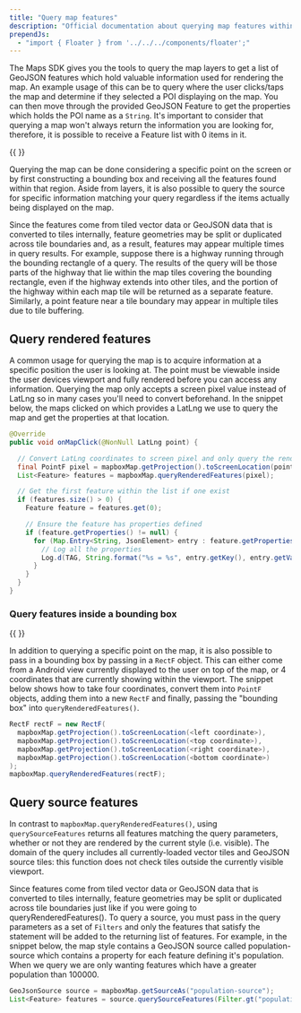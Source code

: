 ```yaml
---
title: "Query map features"
description: "Official documentation about querying map features within the Mapbox Maps SDK for Android. Discover how to retrieve information about a selected place of interest."
prependJs:
  - "import { Floater } from '../../../components/floater';"
---
```


The Maps SDK gives you the tools to query the map layers to get a list of GeoJSON features which hold valuable information used for rendering the map. An example usage of this can be to query where the user clicks/taps the map and determine if they selected a POI displaying on the map. You can then move through the provided GeoJSON Feature to get the properties which holds the POI name as a `String`. It's important to consider that querying a map won't always return the information you are looking for, therefore, it is possible to receive a Feature list with 0 items in it.

{{
  <Floater
    url="https://github.com/mapbox/mapbox-android-demo/blob/master/MapboxAndroidDemo/src/main/java/com/mapbox/mapboxandroiddemo/examples/query/QueryFeatureActivity.java"
    title="Query at point"
    category="example"
    text="Query the rendered map to get the properties at a specific location."
  />
}}

Querying the map can be done considering a specific point on the screen or by first constructing a bounding box and receiving all the features found within that region. Aside from layers, it is also possible to query the source for specific information matching your query regardless if the items actually being displayed on the map.

Since the features come from tiled vector data or GeoJSON data that is converted to tiles internally, feature geometries may be split or duplicated across tile boundaries and, as a result, features may appear multiple times in query results. For example, suppose there is a highway running through the bounding rectangle of a query. The results of the query will be those parts of the highway that lie within the map tiles covering the bounding rectangle, even if the highway extends into other tiles, and the portion of the highway within each map tile will be returned as a separate feature. Similarly, a point feature near a tile boundary may appear in multiple tiles due to tile buffering.

## Query rendered features

A common usage for querying the map is to acquire information at a specific position the user is looking at. The point must be viewable inside the user devices viewport and fully rendered before you can access any information. Querying the map only accepts a screen pixel value instead of LatLng so in many cases you'll need to convert beforehand. In the snippet below, the maps clicked on which provides a LatLng we use to query the map and get the properties at that location.

```java
@Override
public void onMapClick(@NonNull LatLng point) {

  // Convert LatLng coordinates to screen pixel and only query the rendered features.
  final PointF pixel = mapboxMap.getProjection().toScreenLocation(point);
  List<Feature> features = mapboxMap.queryRenderedFeatures(pixel);

  // Get the first feature within the list if one exist
  if (features.size() > 0) {
    Feature feature = features.get(0);

    // Ensure the feature has properties defined
    if (feature.getProperties() != null) {
      for (Map.Entry<String, JsonElement> entry : feature.getProperties().entrySet()) {
        // Log all the properties
        Log.d(TAG, String.format("%s = %s", entry.getKey(), entry.getValue()));
      }
    }
  }
}
```

### Query features inside a bounding box

{{
  <Floater
    url="https://github.com/mapbox/mapbox-android-demo/blob/master/MapboxAndroidDemo/src/main/java/com/mapbox/mapboxandroiddemo/examples/query/FeatureCountActivity.java"
    title="Query region"
    category="example"
    text="Query the rendered map to get the features found inside an Android view."
  />
}}

In addition to querying a specific point on the map, it is also possible to pass in a bounding box by passing in a `RectF` object. This can either come from a Android view currently displayed to the user on top of the map, or 4 coordinates that are currently showing within the viewport. The snippet below shows how to take four coordinates, convert them into `PointF` objects, adding them into a new `RectF` and finally, passing the "bounding box" into `queryRenderedFeatures()`.

```java
RectF rectF = new RectF(
  mapboxMap.getProjection().toScreenLocation(<left coordinate>),
  mapboxMap.getProjection().toScreenLocation(<top coordinate>),
  mapboxMap.getProjection().toScreenLocation(<right coordinate>),
  mapboxMap.getProjection().toScreenLocation(<bottom coordinate>)
);
mapboxMap.queryRenderedFeatures(rectF);
```

## Query source features

In contrast to `mapboxMap.queryRenderedFeatures()`, using `querySourceFeatures` returns all features matching the query parameters, whether or not they are rendered by the current style (i.e. visible). The domain of the query includes all currently-loaded vector tiles and GeoJSON source tiles: this function does not check tiles outside the currently visible viewport.

Since features come from tiled vector data or GeoJSON data that is converted to tiles internally, feature geometries may be split or duplicated across tile boundaries just like if you were going to queryRenderedFeatures(). To query a source, you must pass in the query parameters as a set of `Filters` and only the features that satisfy the statement will be added to the returning list of features. For example, in the snippet below, the map style contains a GeoJSON source called population-source which contains a property for each feature defining it's population. When we query we are only wanting features which have a greater population than 100000.

```java
GeoJsonSource source = mapboxMap.getSourceAs("population-source");
List<Feature> features = source.querySourceFeatures(Filter.gt("population", "100000"))
```
